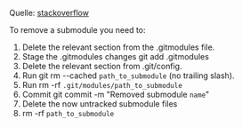 Quelle:
[stackoverflow](https://stackoverflow.com/questions/1260748/how-do-i-remove-a-submodule)

To remove a submodule you need to:

1. Delete the relevant section from the .gitmodules file.
2. Stage the .gitmodules changes git add .gitmodules
3. Delete the relevant section from .git/config.
4. Run git rm --cached `path_to_submodule` (no trailing slash).
5. Run rm -rf `.git/modules/path_to_submodule`
6. Commit git commit -m "Removed submodule `name`"
7. Delete the now untracked submodule files
8. rm -rf `path_to_submodule`
